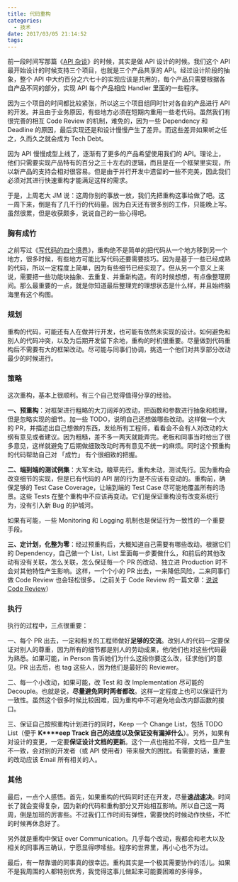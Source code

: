 ```yaml
---
title: 代码重构
categories:
  - 技术
date: 2017/03/05 21:14:52
tags:
---
```


前一段时间写那篇《[API 杂谈](http://mp.weixin.qq.com/s?__biz=MzA4ODgwNjk1MQ==&mid=2653788337&idx=1&sn=96f41ec3de2a622e7bb1746f744a1305&scene=21#wechat_redirect)》的时候，其实是做 API 设计的时候。我们这个 API 最开始设计的时候支持三个项目，也就是三个产品共享的 API。经过设计阶段的抽象，整个 API 中大约百分之六七十的实现应该是共用的，每个产品只需要根据各自产品不同的部分，实现 API 每个产品相应 Handler 里面的一些程序。

因为三个项目的时间都比较紧张，所以这三个项目组同时针对各自的产品进行 API 的开发。并且由于业务原因，有些地方必须在短期内重用一些老代码。虽然我们有很完善的相互 Code Review 的机制，难免的，因为一些 Dependency 和 Deadline 的原因，最后实现还是和设计慢慢产生了差异。而这些差异如果听之任之，久而久之就会成为 Tech Debt。

因为 API 慢慢成型上线了，逐渐有了更多的产品希望使用我们的 API。理论上，他们只需要实现产品特有的百分之三十左右的逻辑，而且是在一个框架里实现，所以新产品的支持会相对很容易。但是由于并行开发中遗留的一些不完美，因此我们必须对其进行快速重构才能满足这样的需求。

于是，上周老大 JM 说：这周你别的事放一放，我们先把重构这事给做了吧。这一周下来，倒是有了几千行的代码量。因为白天还有很多别的工作，只能晚上写。虽然很累，但是收获颇多，说说自己的一些心得吧。

### 胸有成竹

之前写过《[写代码的四个境界](http://mp.weixin.qq.com/s?__biz=MzA4ODgwNjk1MQ==&mid=2653788186&idx=1&sn=d589bdd64d4f4668241ab3072e186505&scene=21#wechat_redirect)》，重构绝不是简单的把代码从一个地方移到另一个地方，很多时候，有些地方可能比写代码还要需要技巧。因为是基于一些已经成熟的代码，所以一定程度上简单，因为有些细节已经实现了。但从另一个意义上来说，需要把一些功能块抽象、去重复、并重新构造。有的时候想想，有点像整理房间。那么最重要的一点，就是你知道最后整理完的理想状态是什么样，并且始终脑海里有这个构图。

### 规划

重构的代码，可能还有人在做并行开发，也可能有依然未实现的设计。如何避免和别人的代码冲突，以及为后期开发留下余地，重构的时机很重要。尽量做到代码重构后不需要有大的框架改动。尽可能与同事们协调，挑选一个他们对共享部分改动最少的时候进行。

### 策略

这次重构，基本上很顺利。有三个自己觉得值得分享的经验。

**一、预重构**：对框架进行粗略的大刀阔斧的改动，把函数和参数进行抽象和梳理，但是忽略实现的细节。加一些 TODO，说明自己还想做哪些改动。这样做一个大的 PR，并描述出自己想做的东西，发给所有工程师，看看会不会有人对改动的大纲有意见或者建议。因为粗糙，差不多一两天就能弄完。老板和同事当时给出了很多意见，这样就避免了后期做细致改动时再有意见不统一的麻烦。同时这个预重构的代码帮助自己对 「成竹」 有个很细致的把握。

**二、端到端的测试例集**：大军未动，粮草先行。重构未动，测试先行。因为重构会改变细节的实现，但是已有代码的 API 层的行为是不应该有变动的。重构前，确保足够的 Test Case Coverage，让端到端的 Test Case 尽可能地覆盖所有的场景。这些 Tests 在整个重构中不应该再变动。它们是保证重构没有改变系统行为，没有引入新 Bug 的护城河。

如果有可能，一些 Monitoring 和 Logging 机制也是保证行为一致性的一个重要手段。

**三、定计划，化整为零**：经过预重构后，大概知道自己需要有哪些改动。根据它们的 Dependency，自己做一个 List，List 里面每一步要做什么，和前后的其他改动有没有关联，怎么关联，怎么保证每一个 PR 的改动、独立进 Production 时不会对其他特性产生影响。这样，一个个小的 PR 出去，一来降低风险，二来同事们做 Code Review 也会轻松很多。（之前关于 Code Review 的一篇文章：[说说 Code Review](http://mp.weixin.qq.com/s?__biz=MzA4ODgwNjk1MQ==&mid=2653788392&idx=1&sn=e84f8546dff32030cef89fc29680db80&scene=21#wechat_redirect)）

### 执行

执行的过程中，三点很重要：

一、每个 PR 出去，一定和相关的工程师做好**足够的交流**。改别人的代码一定要保证对别人的尊重，因为所有的细节都是别人的劳动成果，他/她们也对这些代码最为熟悉。如果可能，in Person 告诉她们为什么这段你要这么改，征求他们的意见。PR 出去后，也 tag 这些人，因为他们是最好的 Reviewer。

二、每一个小改动，如果可能，改 Test 和 改 Implementation 尽可能的 Decouple。也就是说，**尽量避免同时两者都改**。这样一定程度上也可以保证行为一致性。虽然这个很多时候比较困难，因为重构中不可避免地会改内部函数的接口。

三、保证自己按照重构计划进行的同时，Keep 一个 Change List，包括 TODO List（便于 **K****eep Track 自己的进度以及保证没有漏掉什么**）。另外，如果有对设计的变更，一定要**保证设计文档的更新**。这个一点也拖拉不得，文档一旦产生不一致，会对别的开发者（或 API 使用者）带来极大的困扰。有需要的话，重要的改动应该 Email 所有相关的人。

### 其他

最后，一点个人感悟。首先，如果重构的代码同时还在开发，尽量**速战速决**。时间长了就会变得复杂，因为新的代码和重构部分又开始相互影响。所以自己这一两周，倒是加班的厉害些。不过我们工作时间有弹性，需要快的时候动作快些，不忙的时候再休息好了。

另外就是重构中保证 over Communication。几乎每个改动，我都会和老大以及相关的同事再三确认，宁愿显得啰嗦些。程序的世界里，再小心也不为过。

最后，有一帮靠谱的同事真的很幸运。重构其实是一个极其需要协作的活儿。如果不是我周围的人都特别优秀，我觉得这事儿做起来可能要困难的多得多。
